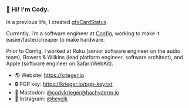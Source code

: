 ### 👋 Hi! I'm Cody.

In a previous life, I created [gfxCardStatus](https://github.com/codykrieger/gfxCardStatus).

Currently, I’m a software engineer at [Config](https://config.com), working to make it easier/faster/cheaper to make hardware.

Prior to Config, I worked at Roku (senior software engineer on the audio team), Bowers &
Wilkins (lead platform engineer, software architect), and Apple (software engineer on
Safari/WebKit).

- 🌎 Website: https://krieger.io
- 🔒 PGP key: https://krieger.io/pgp-key.txt
- 💬 Mastodon: [@codykrieger@hachyderm.io](https://hachyderm.io/@codykrieger)
- 📸 Instagram: [@heycjk](https://www.instagram.com/heycjk/)
